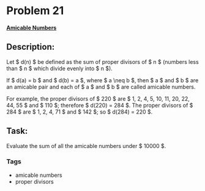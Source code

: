 # Problem 21

[**Amicable Numbers**](https://projecteuler.net/problem=21)

## Description:
Let $ d(n) $ be defined as the sum of proper divisors of $ n $ (numbers less than $ n $ which divide evenly into $ n $).

If $ d(a) = b $ and $ d(b) = a $, where $ a \neq b $, then $ a $ and $ b $ are an amicable pair and each of $ a $ and $ b $ are called amicable numbers.

For example, the proper divisors of $ 220 $ are $ 1, 2, 4, 5, 10, 11, 20, 22, 44, 55 $ and $ 110 $; therefore $ d(220) = 284 $. The proper divisors of $ 284 $ are $ 1, 2, 4, 71 $ and $ 142 $; so $ d(284) = 220 $.

## Task:
Evaluate the sum of all the amicable numbers under $ 10000 $.

### Tags
- amicable numbers
- proper divisors

